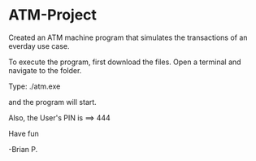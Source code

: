 # ATM-Project
Created an ATM machine program that simulates the transactions of an everday use case.

To execute the program, first download the files.
Open a terminal and navigate to the folder.

Type:
./atm.exe

and the program will start. 


Also, the User's PIN is ==>  444


Have fun


-Brian P.

